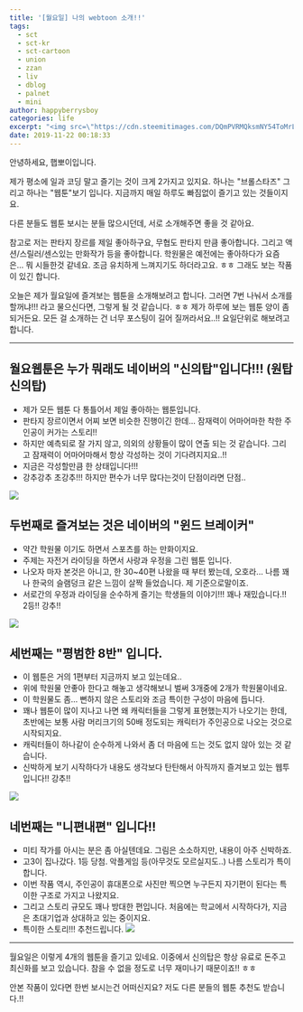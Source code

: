 ```yaml
---
title: '[월요일] 나의 webtoon 소개!!'
tags:
  - sct
  - sct-kr
  - sct-cartoon
  - union
  - zzan
  - liv
  - dblog
  - palnet
  - mini
author: happyberrysboy
categories: life
excerpt: "<img src=\"https://cdn.steemitimages.com/DQmPVRMQksmNY54ToMrLvXCkfTJ5ZBKrEGc5aD1efCU7Uks/image.png\" />\r\n안녕하세요, 햅뽀이입니다.  제가 평소에 일과 코딩 말고 즐기는 것이 크게 2가지고 있지요. 하나는 \"브롤스타즈\" 그리고 하나는 \"웹툰\"보기 입니다. 지금까지 매일 하루도 빠짐없이 즐기고 있는 것들이지요.  다른 분들도 웹툰 보시는 분들 많으시던데, 서로 소개해주면 좋을 것 같아요.  참고로 저는 판타지 장르를 제일 좋아하구요, 무협도 판타지 만큼 좋아합니....."
date: 2019-11-22 00:18:33
---
```


안녕하세요, 햅뽀이입니다.

제가 평소에 일과 코딩 말고 즐기는 것이 크게 2가지고 있지요. 하나는 "브롤스타즈" 그리고 하나는 "웹툰"보기 입니다. 지금까지 매일 하루도 빠짐없이 즐기고 있는 것들이지요.

다른 분들도 웹툰 보시는 분들 많으시던데, 서로 소개해주면 좋을 것 같아요.

참고로 저는 판타지 장르를 제일 좋아하구요, 무협도 판타지 만큼 좋아합니다. 그리고 액션/스릴러/센스있는 만화작가 등을 좋아합니다. 학원물은 예전에는 좋아하다가 요즘은... 뭐 시들한것 같네요. 조금 유치하게 느껴지기도 하더라고요. ㅎㅎ 그래도 보는 작품이 있긴 합니다.

오늘은 제가 월요일에 즐겨보는 웹툰을 소개해보려고 합니다. 그러면 7번 나눠서 소개를 할꺼냐!!! 라고 물으신다면, 그렇게 될 것 같습니다. ㅎㅎ 제가 하루에 보는 웹툰 양이 좀 되거든요. 모든 걸 소개하는 건 너무 포스팅이 길어 질꺼라서요..!! 요일단위로 해보려고 합니다. 

___

## 월요웹툰은 누가 뭐래도 네이버의 "신의탑"입니다!!! (원탑 신의탑)
- 제가 모든 웹툰 다 통틀어서 제일 좋아하는 웹툰입니다.
- 판타지 장르이면서 어찌 보면 비슷한 진행이긴 한데... 잠재력이 어마어마한 착한 주인공이 커가는 스토리!!
- 하지만 예측되로 잘 가지 않고, 의외의 상황들이 많이 연출 되는 것 같습니다. 그리고 잠재력이 어마어마해서 항상 각성하는 것이 기다려지지요..!!
- 지금은 각성할만큼 한 상태입니다!!!
- 강추강추 초강추!!! 하지만 편수가 너무 많다는것이 단점이라면 단점..

![](https://cdn.steemitimages.com/DQmPVRMQksmNY54ToMrLvXCkfTJ5ZBKrEGc5aD1efCU7Uks/image.png)

## 두번째로 즐겨보는 것은 네이버의 "윈드 브레이커"
- 약간 학원물 이기도 하면서 스포츠를 하는 만화이지요.
- 주제는 자전거 라이딩을 하면서 사랑과 우정을 그린 웹툰 입니다.
- 나오자 마자 본것은 아니고, 한 30~40편 나왔을 때 부터 봤는데, 오호라... 나름 꽤나 한국의 슬램덩크 같은 느낌이 살짝 들었습니다. 제 기준으로말이죠.
- 서로간의 우정과 라이딩을 순수하게 즐기는 학생들의 이야기!!! 꽤나 재밌습니다.!! 2등!! 강추!!

![](https://cdn.steemitimages.com/DQmepQ93RQbZRmFyPJGp98qDMQyrPcWhomQV3ivyWZPjgch/image.png)

## 세번째는 "평범한 8반" 입니다.
- 이 웹툰은 거의 1편부터 지금까지 보고 있는데요..
- 위에 학원물 안좋아 한다고 해놓고 생각해보니 벌써 3개중에 2개가 학원물이네요.
- 이 학원물도 좀... 뻔하지 않은 스토리와 조금 특이한 구성이 마음에 듭니다.
- 꽤나 웹툰이 많이 지나고 나면 왜 캐릭터들을 그렇게 표현했는지가 나오기는 한데, 초반에는 보통 사람 머리크기의 50배 정도되는 캐릭터가 주인공으로 나오는 것으로 시작되지요.
- 캐릭터들이 하나같이 순수하게 나와서 좀 더 마음에 드는 것도 없지 않아 있는 것 같습니다.
- 신박하게 보기 시작하다가 내용도 생각보다 탄탄해서 아직까지 즐겨보고 있는 웹투입니다!! 강추!!

![](https://cdn.steemitimages.com/DQmWKVJME18i34KvtDaRNWaDYdrqsvZYPrdRGoj9iwe2o4j/image.png)

## 네번째는 "니편내편" 입니다!!
- 미티 작가를 아시는 분은 좀 아실텐데요. 그림은 소소하지만, 내용이 아주 신박하죠.
- 고3이 집나갔다. 1등 당첨. 악플게임 등(아무것도 모르실지도..) 나름 스토리가 특이합니다.
- 이번 작품 역시, 주인공이 휴대폰으로 사진만 찍으면 누구든지 자기편이 된다는 특이한 구조로 가지고 나왔지요.
- 그리고 스토리 규모도 꽤나 방대한 편입니다.  처음에는 학교에서 시작하다가, 지금은 초대기업과 상대하고 있는 중이지요.
- 특이한 스토리!!! 추천드립니다.
![](https://cdn.steemitimages.com/DQmaaZG63suGDN4SuGRFug8FZGpq7jeuj1kceNTPKq9svra/image.png)

___

월요일은 이렇게 4개의 웹툰을 즐기고 있네요. 이중에서 신의탑은 항상 유료로 돈주고 최신화를 보고 있습니다. 참을 수 없을 정도로 너무 재미나기 때문이죠!! ㅎㅎ

안본 작품이 있다면 한번 보시는건 어떠신지요? 저도 다른 분들의 웹툰 추천도 받습니다.!!